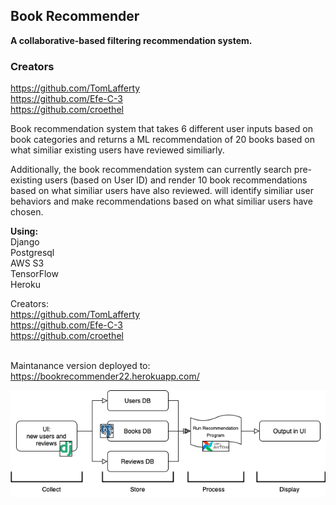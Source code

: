 ## Book Recommender
<b>A collaborative-based filtering recommendation system. </b>

### Creators
https://github.com/TomLafferty</br>
https://github.com/Efe-C-3</br>
https://github.com/croethel</br>

Book recommendation system that takes 6 different user inputs based on book categories and returns a ML recommendation of 20 books based on what similiar existing users have reviewed similiarly. 

Additionally, the book recommendation system can currently search pre-existing users (based on User ID) and render 10 book recommendations based on what similiar users have also reviewed.
will identify similiar user behaviors and make recommendations based on what similiar users have chosen.




<b>Using:</br></b>
Django</br>
Postgresql</br>
AWS S3</br>
TensorFlow</br>
Heroku</br>

Creators:</br>
https://github.com/TomLafferty</br>
https://github.com/Efe-C-3</br>
https://github.com/croethel</br>
</br>

Maintanance version deployed to:</br>
https://bookrecommender22.herokuapp.com/</br>


![Alt text](final.png?raw=true "Title")
